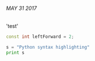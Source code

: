###### MAY 31 2017 
'test' 
```c++
const int leftForward = 2;
```

```python
s = "Python syntax highlighting"
print s
```
